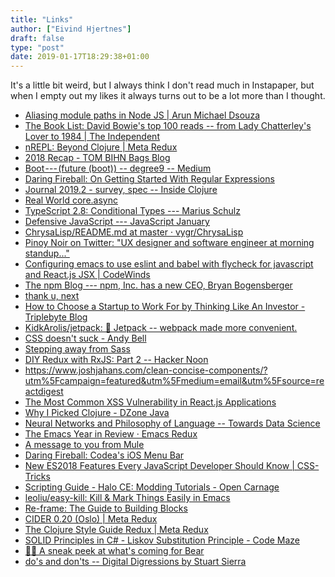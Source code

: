 ```yaml
---
title: "Links"
author: ["Eivind Hjertnes"]
draft: false
type: "post"
date: 2019-01-17T18:29:38+01:00
---
```


It's a little bit weird, but I always think I don't read much in
Instapaper, but when I empty out my likes it always turns out to be a
lot more than I thought.

-   [Aliasing
    module paths in Node JS | Arun Michael Dsouza](https://arunmichaeldsouza.com/blog/aliasing-module-paths-in-node-js)
-   [The
    Book List: David Bowie's top 100 reads -- from Lady Chatterley's
    Lover to 1984 | The Independent](https://www.independent.co.uk/arts-entertainment/books/features/david-bowie-influencers-books-literature-the-book-list-orwell-music-creative-a8252801.html)
-   [nREPL:
    Beyond Clojure | Meta Redux](https://metaredux.com/posts/2019/01/12/nrepl-beyond-clojure.html)
-   [2018 Recap - TOM BIHN Bags
    Blog](https://blog.tombihn.com/2018-recap)
-   [Boot --- (future
    (boot)) -- degree9 -- Medium](https://medium.com/degree9/boot-future-boot-e1948562d8d3)
-   [Daring
    Fireball: On Getting Started With Regular Expressions](https://daringfireball.net/2019/01/on%5Fgetting%5Fstarted%5Fwith%5Fregular%5Fexpressions)
-   [Journal 2019.2 -
    survey, spec -- Inside Clojure](http://insideclojure.org/2019/01/11/journal/)
-   [Real
    World core.async](http://clojurescriptmadeeasy.com/blog/real-world-core-async.html)
-   [TypeScript
    2.8: Conditional Types --- Marius Schulz](https://blog.mariusschulz.com/2019/01/09/typescript-2-8-conditional-types)
-   [Defensive
    JavaScript --- JavaScript January](https://www.javascriptjanuary.com/blog/defensive-javascript)
-   [ChrysaLisp/README.md
    at master · vygr/ChrysaLisp](https://github.com/vygr/ChrysaLisp/blob/master/README.md)
-   [Pinoy Noir
    on Twitter: "UX designer and software engineer at morning
    standup..."](https://twitter.com/mikeyil/status/1070157946611482631)
-   [Configuring
    emacs to use eslint and babel with flycheck for javascript and
    React.js JSX | CodeWinds](http://codewinds.com/blog/2015-04-02-emacs-flycheck-eslint-jsx.html)
-   [The
    npm Blog --- npm, Inc. has a new CEO, Bryan Bogensberger](https://blog.npmjs.org/post/181872197694/npm-inc-has-a-new-ceo-bryan-bogensberger)
-   [thank u, next](https://words.steveklabnik.com/thank-u-next)
-   [How
    to Choose a Startup to Work For by Thinking Like An Investor -
    Triplebyte Blog](https://triplebyte.com/blog/how-to-choose-a-startup-to-work-for)
-   [KidkArolis/jetpack: 🚀 Jetpack
    -- webpack made more convenient.](https://github.com/KidkArolis/jetpack)
-   [CSS doesn't suck -
    Andy Bell](https://andy-bell.design/wrote/css-doesnt-suck/)
-   [Stepping
    away from Sass](https://cathydutton.co.uk/posts/why-i-stopped-using-sass/)
-   [DIY
    Redux with RxJS: Part 2 -- Hacker Noon](https://hackernoon.com/diy-redux-with-rxjs-part-2-f9d4c53fa230)
-   <https://www.joshjahans.com/clean-concise-components/?utm%5Fcampaign=featured&utm%5Fmedium=email&utm%5Fsource=reactdigest>
-   [The
    Most Common XSS Vulnerability in React.js Applications](https://medium.com/node-security/the-most-common-xss-vulnerability-in-react-js-applications-2bdffbcc1fa0)
-   [Why I Picked
    Clojure - DZone Java](https://dzone.com/articles/why-i-picked-clojure)
-   [Neural
    Networks and Philosophy of Language -- Towards Data Science](https://towardsdatascience.com/neural-networks-and-philosophy-of-language-31c34c0796da)
-   [The
    Emacs Year in Review · Emacs Redux](https://emacsredux.com/blog/2019/01/10/the-emacs-year-in-review/)
-   [A
    message to you from Mule](https://mailchi.mp/muledesign/a-message-to-you-from-mule?e=7fffe7a1ae)
-   [Daring
    Fireball: Codea's iOS Menu Bar](https://daringfireball.net/2019/01/codeas%5Fios%5Fmenu%5Fbar)
-   [New
    ES2018 Features Every JavaScript Developer Should Know | CSS-Tricks](https://css-tricks.com/new-es2018-features-every-javascript-developer-should-know/)
-   [Scripting
    Guide - Halo CE: Modding Tutorials - Open Carnage](https://opencarnage.net/index.php?/topic/4156-scripting-guide/)
-   [leoliu/easy-kill: Kill & Mark
    Things Easily in Emacs](https://github.com/leoliu/easy-kill)
-   [Re-frame:
    The Guide to Building Blocks](https://purelyfunctional.tv/guide/re-frame-building-blocks/)
-   [CIDER 0.20
    (Oslo) | Meta Redux](https://metaredux.com/posts/2019/01/15/cider-oslo.html)
-   [The
    Clojure Style Guide Redux | Meta Redux](https://metaredux.com/posts/2019/01/15/clojure-style-guide-redux.html)
-   [SOLID
    Principles in C# - Liskov Substitution Principle - Code Maze](https://code-maze.com/liskov-substitution-principle/)
-   [🐻📝 A
    sneak peek at what's coming for Bear](https://mailchi.mp/shinyfrog/bear-sneak-peek-2019?e=bdf44259d0)
-   [do's and don'ts --
    Digital Digressions by Stuart Sierra](https://stuartsierra.com/tag/dos-and-donts)
